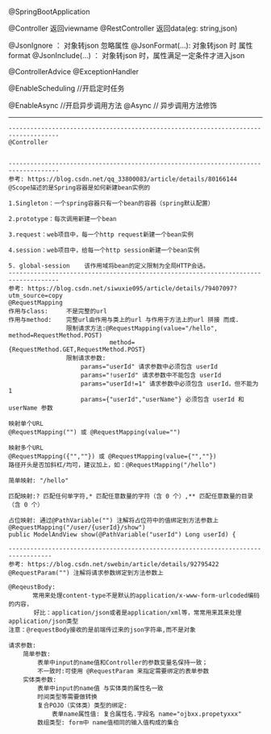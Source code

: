 @SpringBootApplication

@Controller     返回viewname
@RestController  返回data(eg: string,json)



@JsonIgnore  ： 对象转json 忽略属性
@JsonFormat(...):   对象转json 时 属性format
@JsonInclude(...)  ： 对象转json 时，属性满足一定条件才进入json

@ControllerAdvice
@ExceptionHandler

@EnableScheduling //开启定时任务

@EnableAsync //开启异步调用方法
@Async       // 异步调用方法修饰





-----------------------------------------------------------------------------------------------------------------------------------------------------------

```
------------------------------------------------------------------------------------
@Controller


------------------------------------------------------------------------------------
参考: https://blog.csdn.net/qq_33800083/article/details/80166144
@Scope描述的是Spring容器是如何新建bean实例的

1.Singleton：一个spring容器只有一个bean的容器（spring默认配置）

2.prototype：每次调用新建一个bean

3.request：web项目中，每一个http request新建一个bean实例

4.session：web项目中，给每一个http session新建一个bean实例

5. global-session    该作用域将bean的定义限制为全局HTTP会话。
------------------------------------------------------------------------------------
参考: https://blog.csdn.net/siwuxie095/article/details/79407097?utm_source=copy
@RequestMapping
作用与class:     不是完整的url
作用与method:    完整url由作用与类上的url 与作用于方法上的url 拼接 而成.
			    限制请求方法:@RequestMapping(value="/hello", method=RequestMethod.POST)
			   				method={RequestMethod.GET,RequestMethod.POST}
				限制请求参数:
					params="userId" 请求参数中必须包含 userId
					params="!userId" 请求参数中不能包含 userId
					params="userId!=1" 请求参数中必须包含 userId，但不能为 1
					params={"userId","userName"} 必须包含 userId 和 userName 参数

映射单个URL
@RequestMapping("") 或 @RequestMapping(value="")

映射多个URL
@RequestMapping({"",""}) 或 @RequestMapping(value={"",""})
路径开头是否加斜杠/均可，建议加上，如：@RequestMapping("/hello")

简单映射: "/hello"

匹配映射:? 匹配任何单字符,* 匹配任意数量的字符（含 0 个）,** 匹配任意数量的目录（含 0 个）

占位映射: 通过@PathVariable("") 注解将占位符中的值绑定到方法参数上
@RequestMapping("/user/{userId}/show")
public ModelAndView show(@PathVariable("userId") Long userId) {

----------------------------------------------------------------------------------
参考: https://blog.csdn.net/swebin/article/details/92795422
@RequestParam("") 注解将请求参数绑定到方法参数上

@ReqeustBody:
　　　　常用来处理content-type不是默认的application/x-www-form-urlcoded编码的内容，
　　　  好比：application/json或者是application/xml等，常常用来其来处理application/json类型
注意：@requestBody接收的是前端传过来的json字符串,而不是对象

请求参数:
	简单参数:
        表单中input的name值和Controller的参数变量名保持一致；
        不一致时:可使用 @RequestParam 来指定需要绑定的表单参数
    实体类参数:
    	表单中input的name值 与实体类的属性名一致
    	时间类型等需要做转换
    	复合POJO（实体类）类型的绑定:
    		表单name属性值: 复合属性名.字段名 name="ojbxx.propetyxxx"
    	数组类型: form中 name值相同的输入值构成的集合 
    	
```



